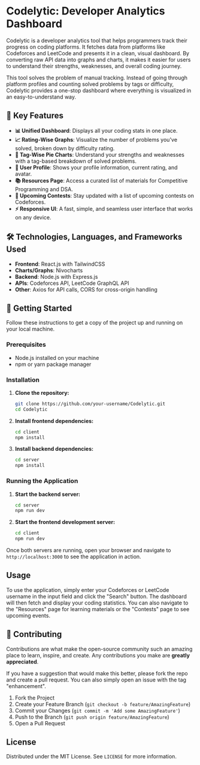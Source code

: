 # Codelytic: Developer Analytics Dashboard

Codelytic is a developer analytics tool that helps programmers track their progress on coding platforms. It fetches data from platforms like Codeforces and LeetCode and presents it in a clean, visual dashboard. By converting raw API data into graphs and charts, it makes it easier for users to understand their strengths, weaknesses, and overall coding journey.

This tool solves the problem of manual tracking. Instead of going through platform profiles and counting solved problems by tags or difficulty, Codelytic provides a one-stop dashboard where everything is visualized in an easy-to-understand way.

## 🔹 Key Features

- **📊 Unified Dashboard**: Displays all your coding stats in one place.
- **📈 Rating-Wise Graphs**: Visualize the number of problems you've solved, broken down by difficulty rating.
- **🥧 Tag-Wise Pie Charts**: Understand your strengths and weaknesses with a tag-based breakdown of solved problems.
- **👤 User Profile**: Shows your profile information, current rating, and avatar.
- **📚 Resources Page**: Access a curated list of materials for Competitive Programming and DSA.
- **📅 Upcoming Contests**: Stay updated with a list of upcoming contests on Codeforces.
- **⚡ Responsive UI**: A fast, simple, and seamless user interface that works on any device.

## 🛠️ Technologies, Languages, and Frameworks Used

- **Frontend**: React.js with TailwindCSS
- **Charts/Graphs**: Nivocharts
- **Backend**: Node.js with Express.js
- **APIs**: Codeforces API, LeetCode GraphQL API
- **Other**: Axios for API calls, CORS for cross-origin handling

## 🚀 Getting Started

Follow these instructions to get a copy of the project up and running on your local machine.

### Prerequisites

- Node.js installed on your machine
- npm or yarn package manager

### Installation

1.  **Clone the repository:**
    ```sh
    git clone https://github.com/your-username/Codelytic.git
    cd Codelytic
    ```

2.  **Install frontend dependencies:**
    ```sh
    cd client 
    npm install
    ```

3.  **Install backend dependencies:**
    ```sh
    cd server
    npm install
    ```

### Running the Application

1.  **Start the backend server:**
    ```sh
    cd server
    npm run dev
    ```

2.  **Start the frontend development server:**
    ```sh
    cd client
    npm run dev
    ```

Once both servers are running, open your browser and navigate to `http://localhost:3000` to see the application in action.

## Usage

To use the application, simply enter your Codeforces or LeetCode username in the input field and click the "Search" button. The dashboard will then fetch and display your coding statistics. You can also navigate to the "Resources" page for learning materials or the "Contests" page to see upcoming events.

## 🤝 Contributing

Contributions are what make the open-source community such an amazing place to learn, inspire, and create. Any contributions you make are **greatly appreciated**.

If you have a suggestion that would make this better, please fork the repo and create a pull request. You can also simply open an issue with the tag "enhancement".

1.  Fork the Project
2.  Create your Feature Branch (`git checkout -b feature/AmazingFeature`)
3.  Commit your Changes (`git commit -m 'Add some AmazingFeature'`)
4.  Push to the Branch (`git push origin feature/AmazingFeature`)
5.  Open a Pull Request

## License

Distributed under the MIT License. See `LICENSE` for more information.
